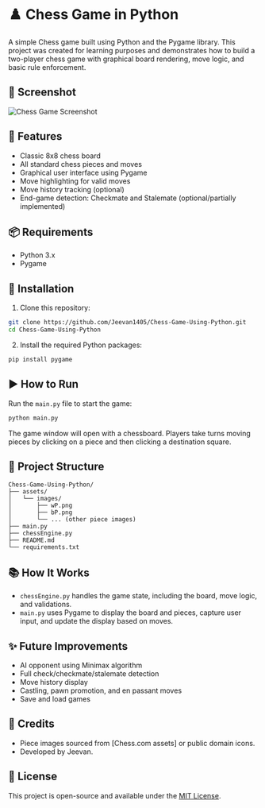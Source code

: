 # ♟️ Chess Game in Python

A simple Chess game built using Python and the Pygame library. This project was created for learning purposes and demonstrates how to build a two-player chess game with graphical board rendering, move logic, and basic rule enforcement.

## 📸 Screenshot

![Chess Game Screenshot](screenshot.png)

## 📖 Features

- Classic 8x8 chess board
- All standard chess pieces and moves
- Graphical user interface using Pygame
- Move highlighting for valid moves
- Move history tracking (optional)
- End-game detection: Checkmate and Stalemate (optional/partially implemented)

## 📦 Requirements

- Python 3.x
- Pygame

## 🔧 Installation

1. Clone this repository:

```bash
git clone https://github.com/Jeevan1405/Chess-Game-Using-Python.git
cd Chess-Game-Using-Python
```

2. Install the required Python packages:

```bash
pip install pygame
```

## ▶️ How to Run

Run the `main.py` file to start the game:

```bash
python main.py
```

The game window will open with a chessboard. Players take turns moving pieces by clicking on a piece and then clicking a destination square.

## 📁 Project Structure

```
Chess-Game-Using-Python/
├── assets/
│   └── images/
│       ├── wP.png
│       ├── bP.png
│       └── ... (other piece images)
├── main.py
├── chessEngine.py
├── README.md
└── requirements.txt
```

## 📚 How It Works

- `chessEngine.py` handles the game state, including the board, move logic, and validations.
- `main.py` uses Pygame to display the board and pieces, capture user input, and update the display based on moves.

## ✨ Future Improvements

- AI opponent using Minimax algorithm
- Full check/checkmate/stalemate detection
- Move history display
- Castling, pawn promotion, and en passant moves
- Save and load games

## 🙌 Credits

- Piece images sourced from [Chess.com assets] or public domain icons.
- Developed by Jeevan.

## 📜 License

This project is open-source and available under the [MIT License](LICENSE).
